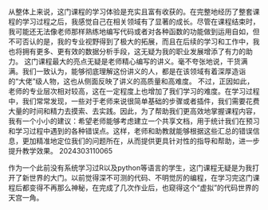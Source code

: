 从整体上来说，这门课程的学习体验是充实且富有收获的。在完整地经历了整套课程的学习过程之后，我感觉自己在相关领域有了显著的成长。尽管在课程结束时，我可能还无法像老师那样熟练地编写代码或者对各种函数的功能做到运用自如，但不可否认的是，我的专业视野得到了极大的拓展，而且在后续的学习和工作中，我也将拥有更多、更有效的数据分析手段，这无疑为我的职业发展增添了有力的助力。
这门课程最大的亮点无疑是老师精心编写的讲义。毫不夸张地说，干货满满。我们一致认为，能够彻底理解这份讲义的人，都是在该领域有着深厚造诣的“大佬”级人物，这也从侧面反映了讲义的高质量和高难度。
不过，正因如此，老师的专业层次相对较高，这在一定程度上也增加了我们学习的难度。在学习过程中，我们常常发现，一些对于老师来说很简单基础的步骤或者插件，我们需要花费大量的时间和精力去摸索、去实践。因此，为了帮助我们更高效地掌握课程内容，我有一个小小的建议：希望老师能够考虑建立一个共享文档，用于统计我们在预习和学习过程中遇到的各种错误点。这样，老师和助教就能够根据这些汇总的错误信息，更加精准地定位我们的问题所在，从而提供更具针对性的指导和帮助，进一步提升教学效果。
2024303110065

作为一个此前没有系统学习过R以及python等语言的学生，这门课程无疑是为我打开了新世界的大门。以前觉得深不可测的代码、不明觉厉的编程，在学习完这门课程后都变得不再那么神秘，在完成了几次作业后，也窥得这个“虚拟”的代码世界的天宫一角。
